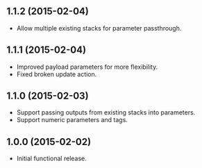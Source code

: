 ## 1.1.2 (2015-02-04)

- Allow multiple existing stacks for parameter passthrough.

## 1.1.1 (2015-02-04)

- Improved payload parameters for more flexibility.
- Fixed broken update action.

## 1.1.0 (2015-02-03)

- Support passing outputs from existing stacks into parameters.
- Support numeric parameters and tags.

## 1.0.0 (2015-02-02)

- Initial functional release.
